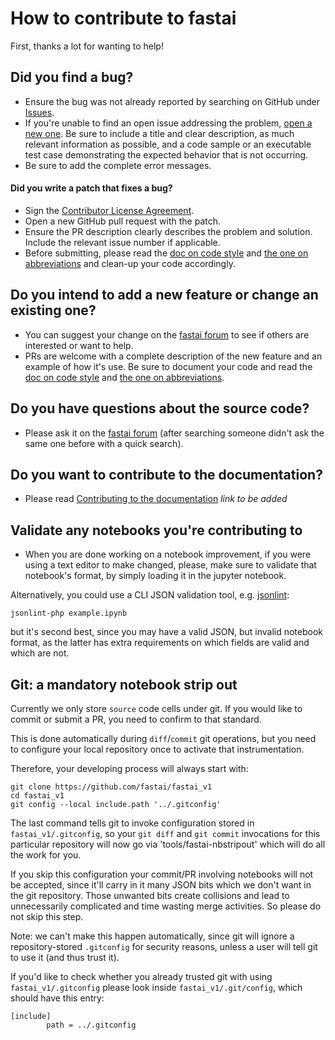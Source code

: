 # How to contribute to fastai

First, thanks a lot for wanting to help!

## Did you find a bug?

* Ensure the bug was not already reported by searching on GitHub under [Issues](https://github.com/fastai/fastai_v1/issues).
* If you're unable to find an open issue addressing the problem, [open a new one](https://github.com/fastai/fastai_v1/issues/new). Be sure to include a title and clear description, as much relevant information as possible, and a code sample or an executable test case demonstrating the expected behavior that is not occurring.
* Be sure to add the complete error messages.

#### Did you write a patch that fixes a bug?

* Sign the [Contributor License Agreement](https://www.clahub.com/agreements/fastai/fastai_v1).
* Open a new GitHub pull request with the patch.
* Ensure the PR description clearly describes the problem and solution. Include the relevant issue number if applicable.
* Before submitting, please read the [doc on code style](https://github.com/fastai/fastai_v1/blob/master/docs/style.md) and [the one on abbreviations](https://github.com/fastai/fastai_v1/blob/master/docs/abbr.md) and clean-up your code accordingly.

## Do you intend to add a new feature or change an existing one?

* You can suggest your change on the [fastai forum](http://forums.fast.ai/) to see if others are interested or want to help.
* PRs are welcome with a complete description of the new feature and an example of how it's use. Be sure to document your code and read the [doc on code style](https://github.com/fastai/fastai_v1/blob/master/docs/style.md) and [the one on abbreviations](https://github.com/fastai/fastai_v1/blob/master/docs/abbr.md).

## Do you have questions about the source code?

* Please ask it on the [fastai forum](http://forums.fast.ai/) (after searching someone didn't ask the same one before with a quick search).

## Do you want to contribute to the documentation?

* Please read [Contributing to the documentation]() *link to be added*

## Validate any notebooks you're contributing to

* When you are done working on a notebook improvement, if you were using a text editor to make  changed, please, make sure to validate that notebook's format, by simply loading it in the jupyter notebook.

Alternatively, you could use a CLI JSON validation tool, e.g. [jsonlint](https://jsonlint.com/):

    jsonlint-php example.ipynb

but it's second best, since you may have a valid JSON, but invalid notebook format, as the latter has extra requirements on which fields are valid and which are not.


## Git: a mandatory notebook strip out

Currently we only store `source` code cells under git. If you would like to commit or submit a PR, you need to confirm to that standard.

This is done automatically during `diff`/`commit` git operations, but you need to configure your local repository once to activate that instrumentation.

Therefore, your developing process will always start with:

    git clone https://github.com/fastai/fastai_v1
    cd fastai_v1
    git config --local include.path '../.gitconfig'

The last command tells git to invoke configuration stored in `fastai_v1/.gitconfig`, so your `git diff` and `git commit` invocations for this particular repository will now go via 'tools/fastai-nbstripout' which will do all the work for you.

If you skip this configuration your commit/PR involving notebooks will not be accepted, since it'll carry in it many JSON bits which we don't want in the git repository. Those unwanted bits create collisions and lead to unnecessarily complicated and time wasting merge activities. So please do not skip this step.

Note: we can't make this happen automatically, since git will ignore a repository-stored `.gitconfig` for security reasons, unless a user will tell git to use it (and thus trust it).

If you'd like to check whether you already trusted git with using `fastai_v1/.gitconfig` please look inside `fastai_v1/.git/config`, which should have this entry:


```
[include]
        path = ../.gitconfig

```

